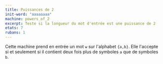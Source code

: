 ```yaml
---
title: Puissances de 2
init-word: "aaaaaaaa"
machine: powers_of_2
excerpt: Teste si la longueur du mot d'entrée est une puissance de 2
etats: 7
rubans: 1
---
```

Cette machine prend en entrée un mot `w` sur l'alphabet `{a,b}`. Elle l'accepte si et seulement si il contient deux fois plus de symboles `a` que de symboles `b`.

